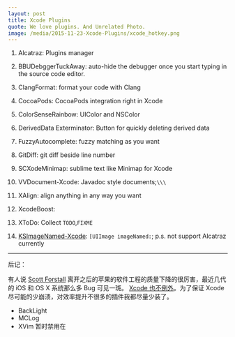 ```yaml
---
layout: post
title: Xcode Plugins
quote: We love plugins. And Unrelated Photo.
image: /media/2015-11-23-Xcode-Plugins/xcode_hotkey.png
---
```


1. Alcatraz: Plugins manager

2. BBUDebggerTuckAway: auto-hide the debugger once you start typing in the source code editor.

3. ClangFormat: format your code with Clang

4. CocoaPods: CocoaPods integration right in Xcode

5. ColorSenseRainbow: UIColor and NSColor

6. DerivedData Exterminator: Button for quickly deleting derived data

7. FuzzyAutocomplete: fuzzy matching as you want

8. GitDiff: git diff beside line number

9. SCXodeMinimap: sublime text like Minimap for Xcode

10. VVDocument-Xcode: Javadoc style documents;`\\\`

11. XAlign: align anything in any way you want

12. XcodeBoost:

13. XToDo: Collect `TODO`,`FIXME`

14. [KSImageNamed-Xcode](https://github.com/ksuther/KSImageNamed-Xcode): `[UIImage imageNamed:`; p.s. not support Alcatraz currently

********************

后记：

有人说 [Scott Forstall](https://en.wikipedia.org/wiki/Scott_Forstall) 离开之后的苹果的软件工程的质量下降的很厉害，最近几代的 iOS  和 OS X 系统那么多 Bug 可见一斑。 [Xcode 也不例外](https://www.v2ex.com/t/237574#reply20)。为了保证 Xcode 尽可能的少崩溃，对效率提升不很多的插件我都尽量少装了。

- BackLight
- MCLog
- XVim 暂时禁用在
